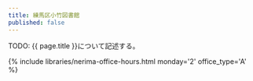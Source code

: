 ```yaml
---
title: 練馬区小竹図書館
published: false
---
```


TODO: {{ page.title }}について記述する。

{% include libraries/nerima-office-hours.html monday='2' office_type='A' %}
